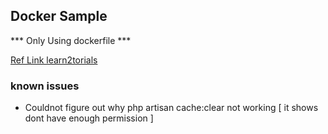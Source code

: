 ## Docker Sample 

*** Only Using dockerfile ***

[Ref Link learn2torials](https://learn2torials.com/a/laravel8-production-docker-image)

### known issues

- Couldnot figure out why php artisan cache:clear not working [ it shows dont have enough permission ]
